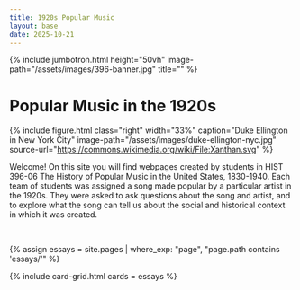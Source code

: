 ```yaml
---
title: 1920s Popular Music
layout: base
date: 2025-10-21
---
```


{% include jumbotron.html
  height="50vh"
  image-path="/assets/images/396-banner.jpg"
  title=""
%}

# Popular Music in the 1920s

{% include figure.html
  class="right"
  width="33%"
  caption="Duke Ellington in New York City"
  image-path="/assets/images/duke-ellington-nyc.jpg"
  source-url="https://commons.wikimedia.org/wiki/File:Xanthan.svg"
%}

Welcome! On this site you will find webpages created by students in HIST 396-06 The History of Popular Music in the United States, 1830-1940. Each team of students was assigned a song made popular by a particular artist in the 1920s. They were asked to ask questions about the song and artist, and to explore what the song can tell us about the social and historical context in which it was created. 

<br style="clear: both">

{% assign essays = site.pages | where_exp: "page", "page.path contains 'essays/'" %}

{% include card-grid.html cards = essays %}

<br style="clear: both">